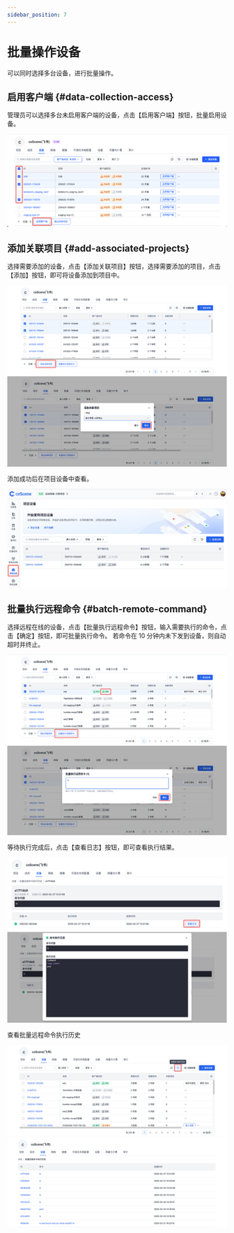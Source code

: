 ```yaml
---
sidebar_position: 7
---
```


# 批量操作设备
可以同时选择多台设备，进行批量操作。

## 启用客户端 {#data-collection-access}
管理员可以选择多台未启用客户端的设备，点击【启用客户端】按钮，批量启用设备。

![启用数采](./img/7-authorize-data-collection-1.png)

## 添加关联项目 {#add-associated-projects}
选择需要添加的设备，点击【添加关联项目】按钮，选择需要添加的项目，点击【添加】按钮，即可将设备添加到项目中。

![添加关联项目](./img/7-add-associated-projects-1.png)
![添加关联项目](./img/7-add-associated-projects-2.png)

添加成功后在项目设备中查看。

![添加关联项目](./img/7-add-associated-projects-3.png)

## 批量执行远程命令 {#batch-remote-command}
选择远程在线的设备，点击【批量执行远程命令】按钮，输入需要执行的命令，点击【确定】按钮，即可批量执行命令。
若命令在 10 分钟内未下发到设备，则自动超时并终止。

![批量执行远程命令](./img/7-batch-remote-command-1.png)
![批量执行远程命令](./img/7-batch-remote-command-2.png)

等待执行完成后，点击【查看日志】按钮，即可查看执行结果。

![批量执行远程命令](./img/7-batch-remote-command-3.png)
![批量执行远程命令](./img/7-batch-remote-command-4.png)

查看批量远程命令执行历史

![批量执行远程命令](./img/7-batch-remote-command-5.png)
![批量执行远程命令](./img/7-batch-remote-command-6.png)